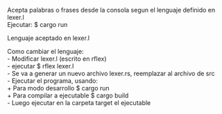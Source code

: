 Acepta palabras o frases desde la consola segun el lenguaje definido en lexer.l</br>
Ejecutar: $ cargo run</br>

Lenguaje aceptado en lexer.l</br>

Como cambiar el lenguaje:</br>
	- Modificar lexer.l (escrito en rflex)</br>
 	- ejecutar $ rflex lexer.l</br>
 	- Se va a generar un nuevo archivo lexer.rs, reemplazar al archivo de src</br>
 	- Ejecutar el programa, usando:</br>
	+ Para modo desarrollo $ cargo run</br>
 	+ Para compilar a ejecutable $ cargo build</br>
 	- Luego ejecutar en la carpeta target el ejecutable</br>
